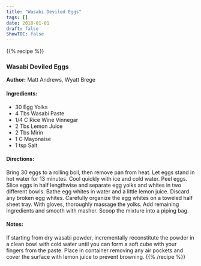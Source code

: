 ```yaml
---
title: "Wasabi Deviled Eggs"
tags: []
date: 2018-01-01
draft: false
ShowTOC: false
---
```


{{% recipe %}}

### Wasabi Deviled Eggs

**Author:** Matt Andrews, Wyatt Brege



#### Ingredients:

-   30 Egg Yolks
-   4 Tbs Wasabi Paste
-   1/4 C Rice Wine Vinnegar
-   2 Tbs Lemon Juice
-   2 Tbs Mirin
-   1 C Mayonaise
-   1 tsp Salt

#### Directions: 

Bring 30 eggs to a rolling boil, then remove pan from heat.
Let eggs stand in hot water for 13 minutes.
Cool quickly with ice and cold water.
Peel eggs.
Slice eggs in half lengthwise and separate egg yolks and whites in two
different bowls.
Bathe egg whites in water and a little lemon juice. Discard any broken
egg whites.
Carefully organize the egg whites on a toweled half sheet tray.
With gloves, thoroughly massage the yolks.
Add remaining ingredients and smooth with masher.
Scoop the mixture into a piping bag.

#### Notes: 

If starting from dry wasabi powder, incrementally reconstitute the
powder in a clean bowl with cold water until you can form a soft cube
with your fingers from the paste. Place in container removing any air
pockets and cover the surface with lemon juice to prevent browning.
{{% /recipe %}}
